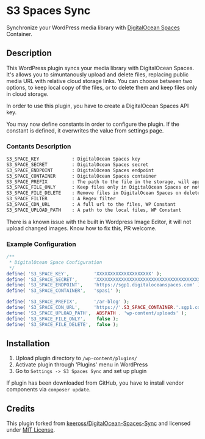 # S3 Spaces Sync

Synchronize your WordPress media library with [DigitalOcean Spaces](https://www.digitalocean.com/?refcode=5c4f2a9f0908) Container.

## Description

This WordPress plugin syncs your media library with DigitalOcean Spaces. It's allows you
to simuntanously upload and delete files, replacing public media URL with relative cloud
storage links. You can choose between two options, to keep local copy of the files, or to
delete them and keep files only in cloud storage.

In order to use this plugin, you have to create a DigitalOcean Spaces API key.

You may now define constants in order to configure the plugin. If the constant is defined,
it overwrites the value from settings page.

### Contants Description

```txt
S3_SPACE_KEY            : DigitalOcean Spaces key
S3_SPACE_SECRET         : DigitalOcean Spaces secret
S3_SPACE_ENDPOINT       : DigitalOcean Spaces endpoint
S3_SPACE_CONTAINER      : DigitalOcean Spaces container
S3_SPACE_PREFIX         : The path to the file in the storage, will appear as a prefix
S3_SPACE_FILE_ONLY      : Keep files only in DigitalOcean Spaces or not, values (true|false)
S3_SPACE_FILE_DELETE    : Remove files in DigitalOcean Spaces on delete or not, values (true|false)
S3_SPACE_FILTER         : A Regex filter
S3_SPACE_CDN_URL        : A full url to the files, WP Constant
S3_SPACE_UPLOAD_PATH    : A path to the local files, WP Constant
```

There is a known issue with the built in Wordpress Image Editor, it will not upload changed images.
Know how to fix this, PR welcome.

### Example Configuration

```php
/**
 * DigitalOcean Space Configuration
 */
define( 'S3_SPACE_KEY',         'XXXXXXXXXXXXXXXXXXXX' );
define( 'S3_SPACE_SECRET',      'XXXXXXXXXXXXXXXXXXXXXXXXXXXXXXXXXXXXXXXXXXX' );
define( 'S3_SPACE_ENDPOINT',    'https://sgp1.digitaloceanspaces.com' );
define( 'S3_SPACE_CONTAINER',   'spasi' );

define( 'S3_SPACE_PREFIX',      '/ar-blog' );
define( 'S3_SPACE_CDN_URL',     'https://'.S3_SPACE_CONTAINER.'.sgp1.cdn.digitaloceanspaces.com'.S3_SPACE_PREFIX );
define( 'S3_SPACE_UPLOAD_PATH',  ABSPATH . 'wp-content/uploads' );
define( 'S3_SPACE_FILE_ONLY',    false );
define( 'S3_SPACE_FILE_DELETE',  false );
```

## Installation

1. Upload plugin directory to `/wp-content/plugins/`
2. Activate plugin through 'Plugins' menu in WordPress
3. Go to `Settings -> S3 Spaces Sync` and set up plugin

If plugin has been downloaded from GitHub, you have to install vendor components via `composer update`.

## Credits

This plugin forked from [keeross/DigitalOcean-Spaces-Sync](https://github.com/keeross/DigitalOcean-Spaces-Sync)
and licensed under [MIT License](./license.txt).
